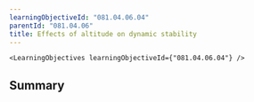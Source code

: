 ```yaml
---
learningObjectiveId: "081.04.06.04"
parentId: "081.04.06"
title: Effects of altitude on dynamic stability
---
```


```tsx eval
<LearningObjectives learningObjectiveId={"081.04.06.04"} />
```

## Summary
